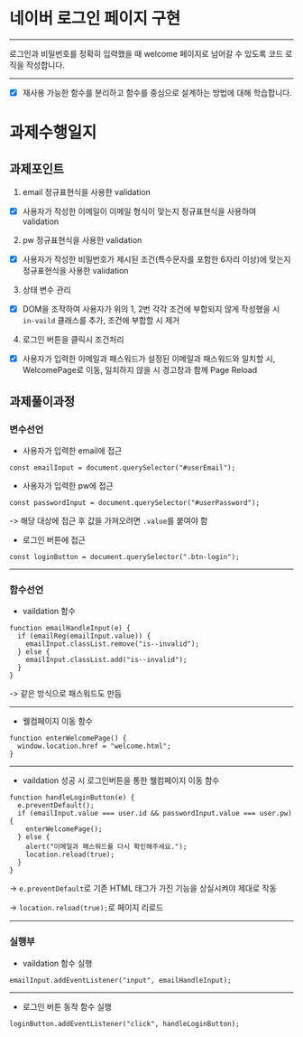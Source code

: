 # 네이버 로그인 페이지 구현

---

로그인과 비밀번호를 정확히 입력했을 때 welcome 페이지로 넘어갈 수 있도록 코드 로직을 작성합니다.

---

- [x] 재사용 가능한 함수를 분리하고 함수를 중심으로 설계하는 방법에 대해 학습합니다.

# 과제수행일지

## 과제포인트

1. email 정규표현식을 사용한 validation

- [x] 사용자가 작성한 이메일이 이메일 형식이 맞는지 정규표현식을 사용하여 validation

2. pw 정규표현식을 사용한 validation

- [x] 사용자가 작성한 비밀번호가 제시된 조건(특수문자를 포함한 6자리 이상)에 맞는지 정규표현식을 사용한 validation

3. 상태 변수 관리

- [x] DOM을 조작하여 사용자가 위의 1, 2번 각각 조건에 부합되지 않게 작성했을 시 `in-vaild` 클래스를 추가, 조건에 부합할 시 제거

4. 로그인 버튼을 클릭시 조건처리

- [x] 사용자가 입력한 이메일과 패스워드가 설정된 이메일과 패스워드와 일치할 시, WelcomePage로 이동, 일치하지 않을 시 경고창과 함께 Page Reload

## 과제풀이과정

### 변수선언

- 사용자가 입력한 email에 접근

```
const emailInput = document.querySelector("#userEmail");
```

- 사용자가 입력한 pw에 접근

```
const passwordInput = document.querySelector("#userPassword");
```

-> 해당 대상에 접근 후 값을 가져오려면 `.value`를 붙여야 함

- 로그인 버튼에 접근

```
const loginButton = document.querySelector(".btn-login");
```

---

### 함수선언

- vaildation 함수

```
function emailHandleInput(e) {
  if (emailReg(emailInput.value)) {
    emailInput.classList.remove("is--invalid");
  } else {
    emailInput.classList.add("is--invalid");
  }
}
```

-> 같은 방식으로 패스워드도 만듬

---

- 웰컴페이지 이동 함수

```
function enterWelcomePage() {
  window.location.href = "welcome.html";
}
```

---

- vaildation 성공 시 로그인버튼을 통한 웰컴페이지 이동 함수

```
function handleLoginButton(e) {
  e.preventDefault();
  if (emailInput.value === user.id && passwordInput.value === user.pw) {
    enterWelcomePage();
  } else {
    alert("이메일과 패스워드를 다시 확인해주세요.");
    location.reload(true);
  }
}
```

-> `e.preventDefault`로 기존 HTML 태그가 가진 기능을 상실시켜야 제대로 작동

-> `location.reload(true);`로 페이지 리로드

---

### 실행부

- vaildation 함수 실행

```
emailInput.addEventListener("input", emailHandleInput);
```

---

- 로그인 버튼 동작 함수 실행

```
loginButton.addEventListener("click", handleLoginButton);
```
